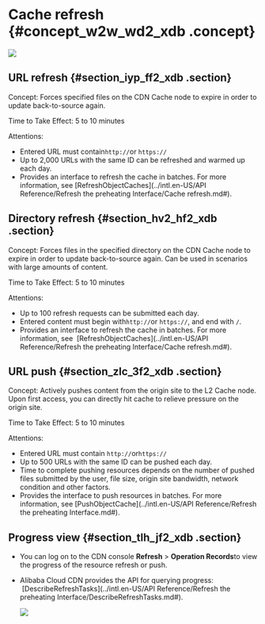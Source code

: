 # Cache refresh {#concept_w2w_wd2_xdb .concept}

![](http://static-aliyun-doc.oss-cn-hangzhou.aliyuncs.com/assets/img/5168/3428_en-US.png)

## URL refresh {#section_iyp_ff2_xdb .section}

Concept: Forces specified files on the CDN Cache node to expire in order to update back-to-source again.

Time to Take Effect: 5 to 10 minutes

Attentions:

-   Entered URL must contain`http://`or `https://`
-   Up to 2,000 URLs with the same ID can be refreshed and warmed up each day.
-   Provides an interface to refresh the cache in batches. For more information, see [RefreshObjectCaches](../intl.en-US/API Reference/Refresh the preheating Interface/Cache refresh.md#).

## Directory refresh {#section_hv2_hf2_xdb .section}

Concept: Forces files in the specified directory on the CDN Cache node to expire in order to update back-to-source again. Can be used in scenarios with large amounts of content.

Time to Take Effect: 5 to 10 minutes

Attentions:

-   Up to 100 refresh requests can be submitted each day.
-   Entered content must begin with`http://`or `https://`, and end with `/`.
-   Provides an interface to refresh the cache in batches. For more information, see  [RefreshObjectCaches](../intl.en-US/API Reference/Refresh the preheating Interface/Cache refresh.md#).

## URL push {#section_zlc_3f2_xdb .section}

Concept: Actively pushes content from the origin site to the L2 Cache node. Upon first access, you can directly hit cache to relieve pressure on the origin site.

Time to Take Effect: 5 to 10 minutes

Attentions:

-   Entered URL must contain `http://`or`https://`
-   Up to 500 URLs with the same ID can be pushed each day.
-   Time to complete pushing resources depends on the number of pushed files submitted by the user, file size, origin site bandwidth, network condition and other factors.
-   Provides the interface to push resources in batches. For more information, see [PushObjectCache](../intl.en-US/API Reference/Refresh the preheating Interface.md#).

## Progress view {#section_tlh_jf2_xdb .section}

-   You can log on to the CDN console **Refresh** \> **Operation Records**to view the progress of the resource refresh or push.
-   Alibaba Cloud CDN provides the API for querying progress:  [DescribeRefreshTasks](../intl.en-US/API Reference/Refresh the preheating Interface/DescribeRefreshTasks.md#).

    ![](http://static-aliyun-doc.oss-cn-hangzhou.aliyuncs.com/assets/img/5168/3429_en-US.png)


